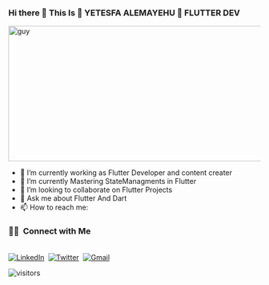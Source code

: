 ### Hi there 👋 This Is 🔭 YETESFA ALEMAYEHU 🤔 FLUTTER DEV
<img align="center" height="270px" alt="guy" width="900" src="https://media.giphy.com/media/vrxxqQbyRxYi6scCjT/giphy.gif" />
 
- 🔭 I’m currently working as Flutter Developer and content creater 
- 🌱 I’m currently Mastering StateManagments in Flutter
- 👯 I’m looking to collaborate on Flutter Projects
- 💬 Ask me about Flutter And Dart
- 📫 How to reach me: 

<p align="center">
  <h3> 🤝🏻 &nbsp;Connect with Me </h3>
<br>
<a href="https://www.linkedin.com/in/yetesfa-alemayehu/"><img src="https://img.shields.io/badge/linkedin-%230077B5.svg?&style=for-the-badge&logo=linkedin&logoColor=white" alt="LinkedIn" /></a>&nbsp;
<a href="https://twitter.com/Yetesfa"><img src="https://img.shields.io/badge/Twitter-1DA1F2?style=for-the-badge&logo=twitter&logoColor=white" alt="Twitter" /></a>&nbsp;
<a href="mailto:yetesfadev@gmail.com?subject=Hola%20Yetesfa"><img src="https://img.shields.io/badge/gmail-%23D14836.svg?&style=for-the-badge&logo=gmail&logoColor=white" alt="Gmail"/></a>&nbsp;
<!--<a href="https://kkvanonymous.github.io/"><img alt="Website" src="https://img.shields.io/website?style=for-the-badge&up_message=portfolio&url=https%3A%2F%2Fkkvanonymous.github.io%2F"></a>-->
</p>



<p>
    <img align="center" alt="visitors" src="https://gpvc.arturio.dev/hanhabesha"/>
</p>


